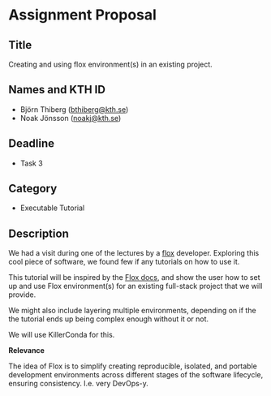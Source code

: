 # Assignment Proposal

## Title

Creating and using flox environment(s) in an existing project.

## Names and KTH ID

- Björn Thiberg (bthiberg@kth.se)
- Noak Jönsson (noakj@kth.se)

## Deadline

- Task 3

## Category

- Executable Tutorial

## Description

We had a visit during one of the lectures by a [flox](https://flox.dev/docs/) developer. Exploring this cool piece of software, we found few if any tutorials on how to use it.

This tutorial will be inspired by the [Flox docs](https://flox.dev/docs/), and show the user how to set up and use Flox environment(s) for an existing full-stack project that we will provide.

We might also include layering multiple environments, depending on if the the tutorial ends up being complex enough without it or not.

We will use KillerConda for this.

**Relevance**

The idea of Flox is to simplify creating reproducible, isolated, and portable development environments across different stages of the software lifecycle, ensuring consistency. I.e. very DevOps-y.

